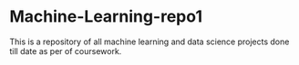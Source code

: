 # Machine-Learning-repo1

This is a repository of all machine learning and data science projects done till date as per of coursework.
